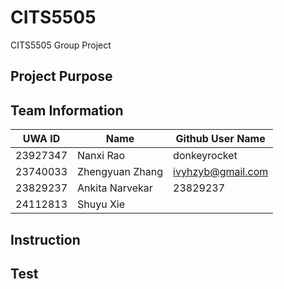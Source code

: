 # CITS5505
CITS5505 Group Project

## Project Purpose

## Team Information
| UWA ID | Name | Github User Name |
| --- | --- | --- |
| 23927347 | Nanxi Rao | donkeyrocket |
| 23740033 | Zhengyuan Zhang | ivyhzyb@gmail.com |
| 23829237 | Ankita Narvekar | 23829237 |
| 24112813 | Shuyu Xie |  |

## Instruction

## Test
